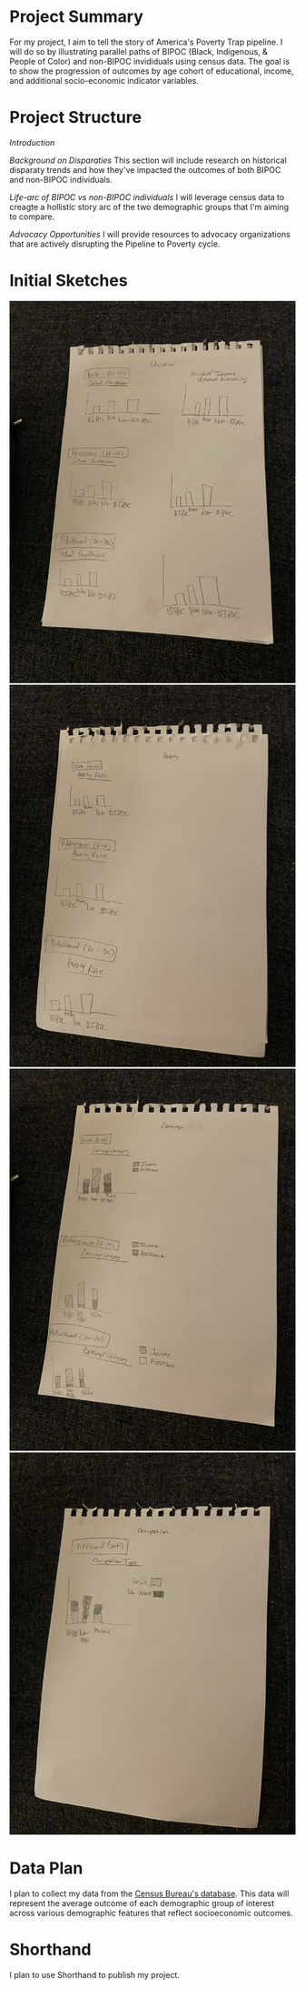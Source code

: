 # Project Summary
For my project, I aim to tell the story of America's Poverty Trap pipeline. I will do so by illustrating parallel paths of BIPOC (Black, Indigenous, & People of Color) and non-BIPOC invididuals using census data. The goal is to show the progression of outcomes by age cohort of educational, income, and additional socio-economic indicator variables.

# Project Structure
*Introduction*

*Background on Disparaties*
This section will include research on historical disparaty trends and how they've impacted the outcomes of both BIPOC and non-BIPOC individuals.

*Life-arc of BIPOC vs non-BIPOC individuals*
I will leverage census data to creagte a hollistic story arc of the two demographic groups that I'm aiming to compare.

*Advocacy Opportunities*
I will provide resources to advocacy organizations that are actively disrupting the Pipeline to Poverty cycle. 

# Initial Sketches
![Sketches](IMG_7279.jpeg)
![Sketches](IMG_7280.jpeg)
![Sketches](IMG_7281.jpeg)
![Sketches](IMG_7282.jpeg)

# Data Plan
I plan to collect my data from the [Census Bureau's database](https://data.census.gov/cedsci/). This data will represent the average outcome of each demographic group of interest across various demographic features that reflect socioeconomic outcomes.

# Shorthand
I plan to use Shorthand to publish my project.

